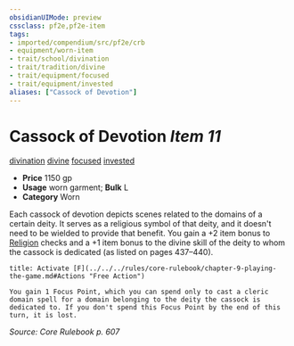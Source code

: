 ```yaml
---
obsidianUIMode: preview
cssclass: pf2e,pf2e-item
tags:
- imported/compendium/src/pf2e/crb
- equipment/worn-item
- trait/school/divination
- trait/tradition/divine
- trait/equipment/focused
- trait/equipment/invested
aliases: ["Cassock of Devotion"]
---
```

# Cassock of Devotion *Item 11*  
[divination](divination.md)  [divine](divine.md)  [focused](focused.md)  [invested](invested.md)  

- **Price** 1150 gp
- **Usage** worn garment; **Bulk** L
- **Category** Worn

Each cassock of devotion depicts scenes related to the domains of a certain deity. It serves as a religious symbol of that deity, and it doesn't need to be wielded to provide that benefit. You gain a +2 item bonus to [Religion](../../skills.md#Religion) checks and a +1 item bonus to the divine skill of the deity to whom the cassock is dedicated (as listed on pages 437–440).

```ad-embed-ability
title: Activate [F](../../../rules/core-rulebook/chapter-9-playing-the-game.md#Actions "Free Action")

You gain 1 Focus Point, which you can spend only to cast a cleric domain spell for a domain belonging to the deity the cassock is dedicated to. If you don't spend this Focus Point by the end of this turn, it is lost.
```

*Source: Core Rulebook p. 607*
